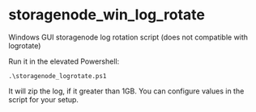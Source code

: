 # storagenode_win_log_rotate
Windows GUI storagenode log rotation script (does not compatible with logrotate)

Run it in the elevated Powershell:

```
.\storagenode_logrotate.ps1
```

It will zip the log, if it greater than 1GB.
You can configure values in the script for your setup.
